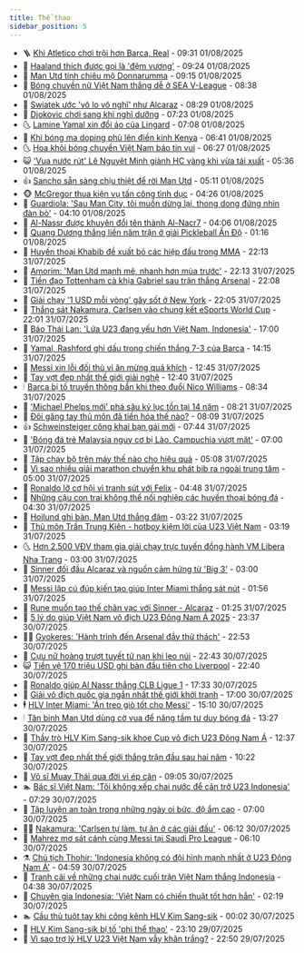 ```yaml
---
title: Thể thao
sidebar_position: 5
---
```


<!-- vnexpress-the-thao:START -->
- 🪜 [Khi Atletico chơi trội hơn Barca, Real](https://vnexpress.net/khi-atletico-choi-troi-hon-barca-real-4921726.html) - 09:31 01/08/2025
- 🦩 [Haaland thích được gọi là &#39;đệm vương&#39;](https://vnexpress.net/haaland-thich-duoc-goi-la-dem-vuong-4921658.html) - 09:24 01/08/2025
- 🧰 [Man Utd tính chiêu mộ Donnarumma](https://vnexpress.net/man-utd-tinh-chieu-mo-donnarumma-4920449.html) - 09:15 01/08/2025
- 🤗 [Bóng chuyền nữ Việt Nam thắng dễ ở SEA V-League](https://vnexpress.net/bong-chuyen-nu-viet-nam-thang-de-o-sea-v-league-4921664.html) - 08:38 01/08/2025
- 🥳 [Swiatek ước &#39;vô lo vô nghĩ&#39; như Alcaraz](https://vnexpress.net/swiatek-uoc-vo-lo-vo-nghi-nhu-alcaraz-4921641.html) - 08:29 01/08/2025
- 🦣 [Djokovic chơi sang khi nghỉ dưỡng](https://vnexpress.net/djokovic-choi-sang-khi-nghi-duong-4921601.html) - 07:23 01/08/2025
- 🌜 [Lamine Yamal xin đổi áo của Lingard](https://vnexpress.net/lamine-yamal-xin-doi-ao-cua-lingard-4921478.html) - 07:08 01/08/2025
- 🫶 [Khi bóng ma doping phủ lên điền kinh Kenya](https://vnexpress.net/khi-bong-ma-doping-phu-len-dien-kinh-kenya-4921534.html) - 06:41 01/08/2025
- 🌜 [Hoa khôi bóng chuyền Việt Nam báo tin vui](https://vnexpress.net/hoa-khoi-bong-chuyen-viet-nam-bao-tin-vui-4921522.html) - 06:27 01/08/2025
- 😺 [&#39;Vua nước rút&#39; Lê Nguyệt Minh giành HC vàng khi vừa tái xuất](https://vnexpress.net/vua-nuoc-rut-le-nguyet-minh-gianh-hc-vang-khi-vua-tai-xuat-4921547.html) - 05:36 01/08/2025
- 👍 [Sancho sẵn sàng chịu thiệt để rời Man Utd](https://vnexpress.net/sancho-san-sang-chiu-thiet-de-roi-man-utd-4921523.html) - 05:11 01/08/2025
- 🐵 [McGregor thua kiện vụ tấn công tình dục](https://vnexpress.net/mcgregor-thua-kien-vu-tan-cong-tinh-duc-4921492.html) - 04:26 01/08/2025
- 💫 [Guardiola: &#39;Sau Man City, tôi muốn dừng lại, thong dong đứng nhìn đàn bò&#39;](https://vnexpress.net/guardiola-sau-man-city-toi-muon-dung-lai-thong-dong-dung-nhin-dan-bo-4921369.html) - 04:10 01/08/2025
- 🦆 [Al-Nassr được khuyên đổi tên thành Al-Nacr7](https://vnexpress.net/al-nassr-duoc-khuyen-doi-ten-thanh-al-nacr7-4921448.html) - 04:06 01/08/2025
- 🙉 [Quang Dương thắng liền năm trận ở giải Pickleball Ấn Độ](https://vnexpress.net/quang-duong-thang-lien-nam-tran-o-giai-pickleball-an-do-4921349.html) - 01:16 01/08/2025
- 📝 [Huyền thoại Khabib đề xuất bỏ các hiệp đấu trong MMA](https://vnexpress.net/huyen-thoai-khabib-de-xuat-bo-cac-hiep-dau-trong-mma-4921316.html) - 22:13 31/07/2025
- 💯 [Amorim: &#39;Man Utd mạnh mẽ, nhanh hơn mùa trước&#39;](https://vnexpress.net/amorim-man-utd-manh-me-nhanh-hon-mua-truoc-4921328.html) - 22:13 31/07/2025
- 🌈 [Tiền đạo Tottenham cà khịa Gabriel sau trận thắng Arsenal](https://vnexpress.net/tien-dao-tottenham-ca-khia-gabriel-sau-tran-thang-arsenal-4921335.html) - 22:08 31/07/2025
- 🦩 [Giải chạy &#39;1 USD mỗi vòng&#39; gây sốt ở New York](https://vnexpress.net/giai-chay-1-usd-moi-vong-gay-sot-o-new-york-4921318.html) - 22:05 31/07/2025
- 🐲 [Thắng sát Nakamura, Carlsen vào chung kết eSports World Cup](https://vnexpress.net/thang-sat-nakamura-carlsen-vao-chung-ket-esports-world-cup-4921336.html) - 22:01 31/07/2025
- 🌁 [Báo Thái Lan: &#39;Lứa U23 đang yếu hơn Việt Nam, Indonesia&#39;](https://vnexpress.net/bao-thai-lan-lua-u23-dang-yeu-hon-viet-nam-indonesia-4921293.html) - 17:00 31/07/2025
- 💯 [Yamal, Rashford ghi dấu trong chiến thắng 7-3 của Barca](https://vnexpress.net/yamal-rashford-ghi-dau-trong-chien-thang-7-3-cua-barca-4921305.html) - 14:15 31/07/2025
- 🌝 [Messi xin lỗi đối thủ vì ăn mừng quá khích](https://vnexpress.net/messi-xin-loi-doi-thu-vi-an-mung-qua-khich-4921297.html) - 12:45 31/07/2025
- 🤖 [Tay vợt đẹp nhất thế giới giải nghệ](https://vnexpress.net/tay-vot-dep-nhat-the-gioi-giai-nghe-4921287.html) - 12:40 31/07/2025
- 🕯 [Barca bị tố truyền thông bẩn khi theo đuổi Nico Williams](https://vnexpress.net/barca-bi-to-truyen-thong-ban-khi-theo-duoi-nico-williams-4921194.html) - 08:34 31/07/2025
- 🧰 [&#39;Michael Phelps mới&#39; phá sâu kỷ lục tồn tại 14 năm](https://vnexpress.net/michael-phelps-moi-pha-sau-ky-luc-ton-tai-14-nam-4921115.html) - 08:21 31/07/2025
- 🥳 [Đôi găng tay thủ môn đã tiến hóa thế nào?](https://vnexpress.net/doi-gang-tay-thu-mon-da-tien-hoa-the-nao-4921173.html) - 08:09 31/07/2025
- 👍 [Schweinsteiger công khai bạn gái mới](https://vnexpress.net/schweinsteiger-cong-khai-ban-gai-moi-4921123.html) - 07:44 31/07/2025
- 💪 [&#39;Bóng đá trẻ Malaysia nguy cơ bị Lào, Campuchia vượt mặt&#39;](https://vnexpress.net/bong-da-tre-malaysia-nguy-co-bi-lao-campuchia-vuot-mat-4921132.html) - 07:00 31/07/2025
- 👹 [Tập chạy bộ trên máy thế nào cho hiệu quả](https://vnexpress.net/tap-chay-bo-tren-may-the-nao-cho-hieu-qua-4921116.html) - 05:08 31/07/2025
- 🧰 [Vì sao nhiều giải marathon chuyển khu phát bib ra ngoài trung tâm](https://vnexpress.net/expo-marathon-ngoai-trung-tam-4921100.html) - 05:00 31/07/2025
- 🚀 [Ronaldo lỡ cơ hội vì tranh sút với Felix](https://vnexpress.net/ronaldo-lo-co-hoi-vi-tranh-sut-voi-felix-4921078.html) - 04:48 31/07/2025
- 🎃 [Những cậu con trai không thể nối nghiệp các huyền thoại bóng đá](https://vnexpress.net/nhung-cau-con-trai-khong-the-noi-nghiep-cac-huyen-thoai-bong-da-4920685.html) - 04:30 31/07/2025
- 🧰 [Hojlund ghi bàn, Man Utd thắng đậm](https://vnexpress.net/hojlund-ghi-ban-man-utd-thang-dam-4921038.html) - 03:22 31/07/2025
- 👀 [Thủ môn Trần Trung Kiên - hotboy kiệm lời của U23 Việt Nam](https://vnexpress.net/thu-mon-tran-trung-kien-hotboy-kiem-loi-cua-u23-viet-nam-4920958.html) - 03:19 31/07/2025
- 🌜 [Hơn 2.500 VĐV tham gia giải chạy trực tuyến đồng hành VM Libera Nha Trang](https://vnexpress.net/hon-2-500-vdv-tham-gia-giai-chay-truc-tuyen-dong-hanh-vm-libera-nha-trang-4920801.html) - 03:00 31/07/2025
- 🫶 [Sinner đối đầu Alcaraz và nguồn cảm hứng từ &#39;Big 3&#39;](https://vnexpress.net/sinner-doi-dau-alcaraz-va-nguon-cam-hung-tu-big-3-4920778.html) - 03:00 31/07/2025
- 🦄 [Messi lập cú đúp kiến tạo giúp Inter Miami thắng sát nút](https://vnexpress.net/messi-lap-cu-dup-kien-tao-giup-inter-miami-thang-sat-nut-4920955.html) - 01:56 31/07/2025
- 🥳 [Rune muốn tạo thế chân vạc với Sinner - Alcaraz](https://vnexpress.net/rune-muon-tao-the-chan-vac-voi-sinner-alcaraz-4920973.html) - 01:25 31/07/2025
- 🐲 [5 lý do giúp Việt Nam vô địch U23 Đông Nam Á 2025](https://vnexpress.net/5-ly-do-giup-viet-nam-vo-dich-u23-dong-nam-a-2025-4920928.html) - 23:37 30/07/2025
- 🧑‍🏫 [Gyokeres: &#39;Hành trình đến Arsenal đầy thử thách&#39;](https://vnexpress.net/gyokeres-hanh-trinh-den-arsenal-day-thu-thach-4920940.html) - 22:53 30/07/2025
- 🤔 [Cựu nữ hoàng trượt tuyết tử nạn khi leo núi](https://vnexpress.net/cuu-nu-hoang-truot-tuyet-tu-nan-khi-leo-nui-4920942.html) - 22:43 30/07/2025
- 😺 [Tiền vệ 170 triệu USD ghi bàn đầu tiên cho Liverpool](https://vnexpress.net/tien-ve-170-trieu-usd-ghi-ban-dau-tien-cho-liverpool-4920944.html) - 22:40 30/07/2025
- 💪 [Ronaldo giúp Al Nassr thắng CLB Ligue 1](https://vnexpress.net/ronaldo-giup-al-nassr-thang-clb-ligue-1-4920939.html) - 17:33 30/07/2025
- 💼 [Giải vô địch quốc gia ngắn nhất thế giới khởi tranh](https://vnexpress.net/giai-vo-dich-quoc-gia-ngan-nhat-the-gioi-khoi-tranh-4920835.html) - 17:00 30/07/2025
- 🕴 [HLV Inter Miami: &#39;Án treo giò tốt cho Messi&#39;](https://vnexpress.net/hlv-inter-miami-an-treo-gio-tot-cho-messi-4920502.html) - 15:10 30/07/2025
- 🕯 [Tân binh Man Utd dùng cờ vua để nâng tầm tư duy bóng đá](https://vnexpress.net/tan-binh-man-utd-dung-co-vua-de-nang-tam-tu-duy-bong-da-4920628.html) - 13:27 30/07/2025
- 📝 [Thầy trò HLV Kim Sang-sik khoe Cup vô địch U23 Đông Nam Á](https://vnexpress.net/thay-tro-hlv-kim-sang-sik-khoe-cup-vo-dich-u23-dong-nam-a-4920817.html) - 12:37 30/07/2025
- 🧐 [Tay vợt đẹp nhất thế giới thắng trận đầu sau hai năm](https://vnexpress.net/tay-vot-dep-nhat-the-gioi-thang-tran-dau-sau-hai-nam-4920874.html) - 10:22 30/07/2025
- 🙉 [Võ sĩ Muay Thái qua đời vì ép cân](https://vnexpress.net/vo-si-muay-thai-qua-doi-vi-ep-can-4920756.html) - 09:05 30/07/2025
- 🏊 [Bác sĩ Việt Nam: &#39;Tôi không xếp chai nước để cản trở U23 Indonesia&#39;](https://vnexpress.net/bac-si-viet-nam-toi-khong-xep-chai-nuoc-de-can-tro-u23-indonesia-4920715.html) - 07:29 30/07/2025
- 🌊 [Tập luyện an toàn trong những ngày oi bức, độ ẩm cao](https://vnexpress.net/tap-luyen-an-toan-trong-nhung-ngay-oi-buc-do-am-cao-4920671.html) - 07:00 30/07/2025
- 👨‍🏫 [Nakamura: &#39;Carlsen tự làm, tự ăn ở các giải đấu&#39;](https://vnexpress.net/nakamura-carlsen-tu-lam-tu-an-o-cac-giai-dau-4920522.html) - 06:12 30/07/2025
- 🥷 [Mahrez mơ sát cánh cùng Messi tại Saudi Pro League](https://vnexpress.net/mahrez-mo-sat-canh-cung-messi-tai-saudi-pro-league-4920531.html) - 06:10 30/07/2025
- ⚗️ [Chủ tịch Thohir: &#39;Indonesia không có đội hình mạnh nhất ở U23 Đông Nam Á&#39;](https://vnexpress.net/chu-tich-thohir-indonesia-khong-co-doi-hinh-manh-nhat-o-u23-dong-nam-a-4920668.html) - 04:59 30/07/2025
- 🌮 [Tranh cãi về những chai nước cuối trận Việt Nam thắng Indonesia](https://vnexpress.net/tranh-cai-ve-nhung-chai-nuoc-cuoi-tran-viet-nam-thang-indonesia-4920620.html) - 04:38 30/07/2025
- 🤩 [Chuyên gia Indonesia: &#39;Việt Nam có chiến thuật tốt hơn hẳn&#39;](https://vnexpress.net/chuyen-gia-indonesia-viet-nam-co-chien-thuat-tot-hon-han-4920544.html) - 02:19 30/07/2025
- 🏊 [Cầu thủ tuột tay khi công kênh HLV Kim Sang-sik](https://vnexpress.net/cau-thu-tuot-tay-khi-cong-kenh-hlv-kim-sang-sik-4920443.html) - 00:02 30/07/2025
- 🐎 [HLV Kim Sang-sik bị tố &#39;phi thể thao&#39;](https://vnexpress.net/hlv-kim-sang-sik-bi-to-phi-the-thao-4920467.html) - 23:10 29/07/2025
- 💫 [Vì sao trợ lý HLV U23 Việt Nam vẫy khăn trắng?](https://vnexpress.net/vi-sao-tro-ly-hlv-u23-viet-nam-vay-khan-trang-4920472.html) - 22:50 29/07/2025<!-- vnexpress-the-thao:END -->
